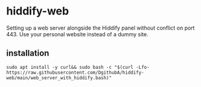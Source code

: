 # hiddify-web
Setting up a web server alongside the Hiddify panel without conflict on port 443. Use your personal website instead of a dummy site.

## installation
```
sudo apt install -y curl&& sudo bash -c "$(curl -Lfo- https://raw.githubusercontent.com/DgithubA/hiddify-web/main/web_server_with_hiddify.bash)"
```
